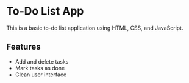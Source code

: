 # To-Do List App

This is a basic to-do list application using HTML, CSS, and JavaScript.

## Features
- Add and delete tasks
- Mark tasks as done
- Clean user interface